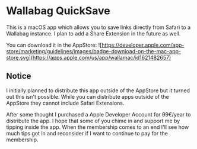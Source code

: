 # Wallabag QuickSave

This is a macOS app which allows you to save links directly from Safari to a
Wallabag instance. I plan to add a Share Extension in the future as well.

You can download it in the AppStore: ![https://developer.apple.com/app-store/marketing/guidelines/images/badge-download-on-the-mac-app-store.svg](https://apps.apple.com/us/app/wallamac/id1621482657)

## Notice

I initially planned to distribute this app outside of the AppStore but it
turned out this isn't possible.
While you can distribute apps outside of the AppStore they cannot include
Safari Extensions.

After some thought I purchased a Apple Developer Account for 99€/year to
distribute the app.
I hope that some of you chime in and support me by tipping inside the app. When
the membership comes to an end I'll see how much tips got in and reconsider if
I want to continue to pay for the membership.
